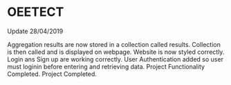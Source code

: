 # OEETECT
Update 28/04/2019

Aggregation results are now stored in a collection called results.
Collection is then called and is displayed on webpage.
Website is now styled correctly.
Login ans Sign up are working correctly.
User Authentication added so user must loginin before entering and retrieving data.
Project Functionality Completed.
Project Completed.

